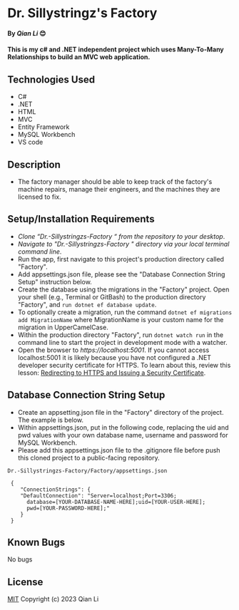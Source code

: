 # Dr. Sillystringz's Factory

#### By _Qian Li_  😊

#### This is my c# and .NET independent project which uses Many-To-Many Relationships to build an MVC web application.

## Technologies Used

* C#
* .NET
* HTML
* MVC
* Entity Framework
* MySQL Workbench
* VS code

## Description

* The factory manager should be able to keep track of the factory's machine repairs, manage their engineers, and the machines they are licensed to fix. 


## Setup/Installation Requirements

* _Clone “Dr.-Sillystringzs-Factory
“ from the repository to your desktop_.
* _Navigate to "Dr.-Sillystringzs-Factory
" directory via your local terminal command line_.
* Run the app, first navigate to this project's production directory called "Factory". 
* Add appsettings.json file, please see the "Database Connection String Setup" instruction below.
* Create the database using the migrations in the "Factory" project. Open your shell (e.g., Terminal or GitBash) to the production directory "Factory", and `run dotnet ef database update`.
* To optionally create a migration, run the command `dotnet ef migrations add MigrationName` where MigrationName is your custom name for the migration in UpperCamelCase.
* Within the production directory "Factory", run `dotnet watch run` in the command line to start the project in development mode with a watcher.
* Open the browser to _https://localhost:5001_. If you cannot access localhost:5001 it is likely because you have not configured a .NET developer security certificate for HTTPS. To learn about this, review this lesson: [Redirecting to HTTPS and Issuing a Security Certificate](https://www.learnhowtoprogram.com/c-and-net/basic-web-applications/redirecting-to-https-and-issuing-a-security-certificate).

## Database Connection String Setup 

* Create an appsetting.json file in the "Factory" directory of the project. The example is below.
* Within appsettings.json, put in the following code, replacing the uid and pwd values with your own database name, username and password for MySQL Workbench.
* Please add this appsettings.json file to the .gitignore file before push this cloned project to a public-facing repository.

```
Dr.-Sillystringzs-Factory/Factory/appsettings.json

 {
    "ConnectionStrings": {
    "DefaultConnection": "Server=localhost;Port=3306;
      database=[YOUR-DATABASE-NAME-HERE];uid=[YOUR-USER-HERE];
      pwd=[YOUR-PASSWORD-HERE];"
    }
 }
```

## Known Bugs

No bugs 

## License
[MIT](license.txt)
Copyright (c) 2023 Qian Li
